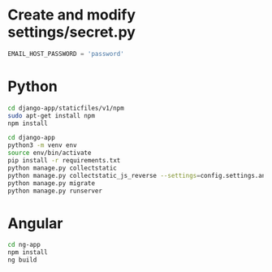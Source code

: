 # Create and modify settings/secret.py
```python
EMAIL_HOST_PASSWORD = 'password'
```

# Python
```sh
cd django-app/staticfiles/v1/npm
sudo apt-get install npm
npm install 

cd django-app
python3 -m venv env
source env/bin/activate
pip install -r requirements.txt
python manage.py collectstatic
python manage.py collectstatic_js_reverse --settings=config.settings.angular
python manage.py migrate
python manage.py runserver
```

# Angular
```sh
cd ng-app
npm install
ng build
```